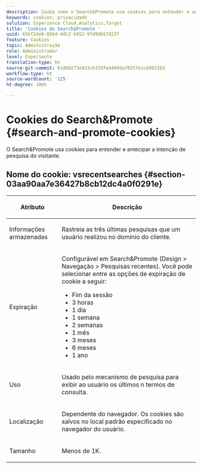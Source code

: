 ```yaml
---
description: Saiba como o Search&Promote usa cookies para entender e antecipar a intenção de pesquisa do visitante.
keywords: cookies; privacidade
solution: Experience Cloud,Analytics,Target
title: 'Cookies do Search&Promote '
uuid: 65bf24e0-0564-4dc2-b652-9fd9db57d23f
feature: Cookies
topic: Administração
role: Administrador
level: Experiente
translation-type: ht
source-git-commit: 61d60273e933c637dfe4400da78257e1c80015b3
workflow-type: ht
source-wordcount: '125'
ht-degree: 100%

---
```



# Cookies do Search&amp;Promote {#search-and-promote-cookies}

O Search&amp;Promote usa cookies para entender e antecipar a intenção de pesquisa do visitante.

## Nome do cookie: vsrecentsearches {#section-03aa90aa7e36427b8cb12dc4a0f0291e}

<table id="table_34AA90F2FFB84500A77D8F4C5008D453"> 
 <thead> 
  <tr> 
   <th colname="col1" class="entry"> <p>Atributo </p> </th> 
   <th colname="col2" class="entry"> <p>Descrição </p> </th> 
  </tr> 
 </thead>
 <tbody> 
  <tr> 
   <td colname="col1"> <p>Informações armazenadas </p> </td> 
   <td colname="col2"> <p> Rastreia as três últimas pesquisas que um usuário realizou no domínio do cliente. </p> </td> 
  </tr> 
  <tr> 
   <td colname="col1"> <p> Expiração </p> </td> 
   <td colname="col2"> <p>Configurável em Search&amp;Promote <span class="uicontrol">(Design</span> &gt; <span class="uicontrol">Navegação</span> &gt; <span class="uicontrol">Pesquisas recentes</span>). Você pode selecionar entre as opções de expiração de cookie a seguir: </p> <p> 
     <ul id="ul_28F564A6337D497699D5247F755981B8"> 
      <li id="li_6478BB5AF82341F787F92D03E277DBBB">Fim da sessão </li> 
      <li id="li_AF88B165365D4A63A82CB6ADD4542D66"> 3 horas </li> 
      <li id="li_339475FBAB2248348B54073A2386819D">1 dia </li> 
      <li id="li_F30E6EF7A7FF467DB995D86AD0DF623B">1 semana </li> 
      <li id="li_77E18CF7EF8E4B24BAC5440D2B87844B">2 semanas </li> 
      <li id="li_E8A5FF4C97F64BB087422B16AD1F61DB">1 mês </li> 
      <li id="li_C170092F7E5649FE876925B58E6C8580">3 meses </li> 
      <li id="li_08BD465A900A48BDA1283263047A33FD">6 meses </li> 
      <li id="li_85FEDE0283F7426B9AF49C72B5089257">1 ano </li> 
     </ul> </p> </td> 
  </tr> 
  <tr> 
   <td colname="col1"> <p> Uso </p> </td> 
   <td colname="col2"> <p>Usado pelo mecanismo de pesquisa para exibir ao usuário os últimos n termos de consulta. </p> </td> 
  </tr> 
  <tr> 
   <td colname="col1"> <p> Localização </p> </td> 
   <td colname="col2"> <p>Dependente do navegador. Os cookies são salvos no local padrão especificado no navegador do usuário. </p> </td> 
  </tr> 
  <tr> 
   <td colname="col1"> <p> Tamanho </p> </td> 
   <td colname="col2"> <p>Menos de 1K. </p> </td> 
  </tr> 
 </tbody> 
</table>

